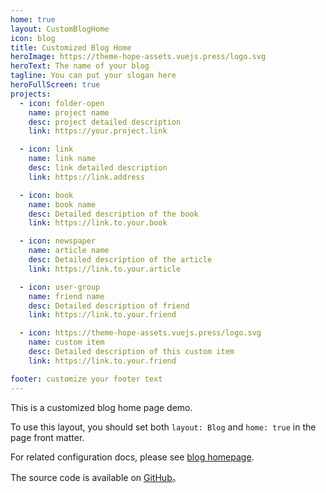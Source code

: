 ```yaml
---
home: true
layout: CustomBlogHome
icon: blog
title: Customized Blog Home
heroImage: https://theme-hope-assets.vuejs.press/logo.svg
heroText: The name of your blog
tagline: You can put your slogan here
heroFullScreen: true
projects:
  - icon: folder-open
    name: project name
    desc: project detailed description
    link: https://your.project.link

  - icon: link
    name: link name
    desc: link detailed description
    link: https://link.address

  - icon: book
    name: book name
    desc: Detailed description of the book
    link: https://link.to.your.book

  - icon: newspaper
    name: article name
    desc: Detailed description of the article
    link: https://link.to.your.article

  - icon: user-group
    name: friend name
    desc: Detailed description of friend
    link: https://link.to.your.friend

  - icon: https://theme-hope-assets.vuejs.press/logo.svg
    name: custom item
    desc: Detailed description of this custom item
    link: https://link.to.your.friend

footer: customize your footer text
---
```


This is a customized blog home page demo.

To use this layout, you should set both `layout: Blog` and `home: true` in the page front matter.

For related configuration docs, please see [blog homepage](../guide/blog/home.md#blog-style-homepage).

The source code is available on [GitHub](https://github.com/vuepress-theme-hope/vuepress-theme-hope/blob/main/docs/theme/src/.vuepress/layouts/CustomBlogHome.vue)。
